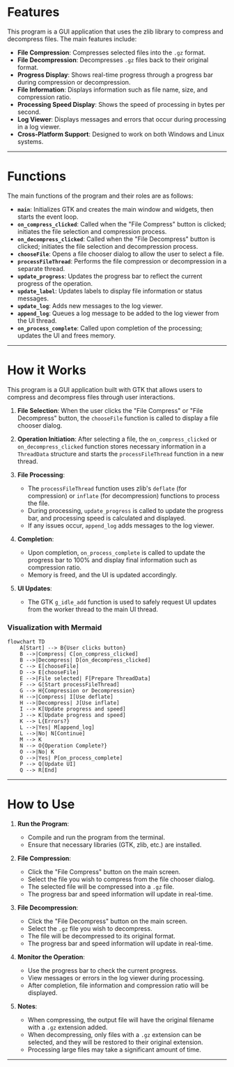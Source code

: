# Features

This program is a GUI application that uses the zlib library to compress and decompress files. The main features include:

- **File Compression**: Compresses selected files into the `.gz` format.
- **File Decompression**: Decompresses `.gz` files back to their original format.
- **Progress Display**: Shows real-time progress through a progress bar during compression or decompression.
- **File Information**: Displays information such as file name, size, and compression ratio.
- **Processing Speed Display**: Shows the speed of processing in bytes per second.
- **Log Viewer**: Displays messages and errors that occur during processing in a log viewer.
- **Cross-Platform Support**: Designed to work on both Windows and Linux systems.

---

# Functions

The main functions of the program and their roles are as follows:

- **`main`**: Initializes GTK and creates the main window and widgets, then starts the event loop.
- **`on_compress_clicked`**: Called when the "File Compress" button is clicked; initiates the file selection and compression process.
- **`on_decompress_clicked`**: Called when the "File Decompress" button is clicked; initiates the file selection and decompression process.
- **`chooseFile`**: Opens a file chooser dialog to allow the user to select a file.
- **`processFileThread`**: Performs the file compression or decompression in a separate thread.
- **`update_progress`**: Updates the progress bar to reflect the current progress of the operation.
- **`update_label`**: Updates labels to display file information or status messages.
- **`update_log`**: Adds new messages to the log viewer.
- **`append_log`**: Queues a log message to be added to the log viewer from the UI thread.
- **`on_process_complete`**: Called upon completion of the processing; updates the UI and frees memory.

---

# How it Works

This program is a GUI application built with GTK that allows users to compress and decompress files through user interactions.

1. **File Selection**: When the user clicks the "File Compress" or "File Decompress" button, the `chooseFile` function is called to display a file chooser dialog.

2. **Operation Initiation**: After selecting a file, the `on_compress_clicked` or `on_decompress_clicked` function stores necessary information in a `ThreadData` structure and starts the `processFileThread` function in a new thread.

3. **File Processing**:
   - The `processFileThread` function uses zlib's `deflate` (for compression) or `inflate` (for decompression) functions to process the file.
   - During processing, `update_progress` is called to update the progress bar, and processing speed is calculated and displayed.
   - If any issues occur, `append_log` adds messages to the log viewer.

4. **Completion**:
   - Upon completion, `on_process_complete` is called to update the progress bar to 100% and display final information such as compression ratio.
   - Memory is freed, and the UI is updated accordingly.

5. **UI Updates**:
   - The GTK `g_idle_add` function is used to safely request UI updates from the worker thread to the main UI thread.

### Visualization with Mermaid

```mermaid
flowchart TD
    A[Start] --> B{User clicks button}
    B -->|Compress| C[on_compress_clicked]
    B -->|Decompress| D[on_decompress_clicked]
    C --> E[chooseFile]
    D --> E[chooseFile]
    E -->|File selected| F[Prepare ThreadData]
    F --> G[Start processFileThread]
    G --> H{Compression or Decompression}
    H -->|Compress| I[Use deflate]
    H -->|Decompress| J[Use inflate]
    I --> K[Update progress and speed]
    J --> K[Update progress and speed]
    K --> L{Errors?}
    L -->|Yes| M[append_log]
    L -->|No| N[Continue]
    M --> K
    N --> O{Operation Complete?}
    O -->|No| K
    O -->|Yes| P[on_process_complete]
    P --> Q[Update UI]
    Q --> R[End]
```

---

# How to Use

1. **Run the Program**:
   - Compile and run the program from the terminal.
   - Ensure that necessary libraries (GTK, zlib, etc.) are installed.

2. **File Compression**:
   - Click the "File Compress" button on the main screen.
   - Select the file you wish to compress from the file chooser dialog.
   - The selected file will be compressed into a `.gz` file.
   - The progress bar and speed information will update in real-time.

3. **File Decompression**:
   - Click the "File Decompress" button on the main screen.
   - Select the `.gz` file you wish to decompress.
   - The file will be decompressed to its original format.
   - The progress bar and speed information will update in real-time.

4. **Monitor the Operation**:
   - Use the progress bar to check the current progress.
   - View messages or errors in the log viewer during processing.
   - After completion, file information and compression ratio will be displayed.

5. **Notes**:
   - When compressing, the output file will have the original filename with a `.gz` extension added.
   - When decompressing, only files with a `.gz` extension can be selected, and they will be restored to their original extension.
   - Processing large files may take a significant amount of time.

---
